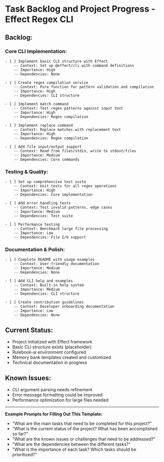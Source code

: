 # Task Backlog and Project Progress - Effect Regex CLI

## Backlog:

### Core CLI Implementation:
    - [ ] Implement basic CLI structure with Effect
        -- Context: Set up @effect/cli with command definitions
        -- Importance: High
        -- Dependencies: None

    - [ ] Create regex compilation service
        -- Context: Pure function for pattern validation and compilation
        -- Importance: High
        -- Dependencies: CLI structure

    - [ ] Implement match command
        -- Context: Test regex patterns against input text
        -- Importance: High
        -- Dependencies: Regex compilation

    - [ ] Implement replace command
        -- Context: Replace matches with replacement text
        -- Importance: High
        -- Dependencies: Regex compilation

    - [ ] Add file input/output support
        -- Context: Read from files/stdin, write to stdout/files
        -- Importance: Medium
        -- Dependencies: Core commands

### Testing & Quality:
    - [ ] Set up comprehensive test suite
        -- Context: Unit tests for all regex operations
        -- Importance: High
        -- Dependencies: Core implementation

    - [ ] Add error handling tests
        -- Context: Test invalid patterns, edge cases
        -- Importance: Medium
        -- Dependencies: Test suite

    - [ ] Performance testing
        -- Context: Benchmark large file processing
        -- Importance: Low
        -- Dependencies: File I/O support

### Documentation & Polish:
    - [ ] Complete README with usage examples
        -- Context: User-friendly documentation
        -- Importance: Medium
        -- Dependencies: None

    - [ ] Add CLI help and examples
        -- Context: Built-in help system
        -- Importance: Medium
        -- Dependencies: CLI structure

    - [ ] Create contribution guidelines
        -- Context: Developer onboarding documentation
        -- Importance: Low
        -- Dependencies: None

## Current Status:
*   Project initialized with Effect framework
*   Basic CLI structure exists (placeholder)
*   Rulebook-ai environment configured
*   Memory bank templates created and customized
*   Technical documentation in progress

## Known Issues:
*   CLI argument parsing needs refinement
*   Error message formatting could be improved
*   Performance optimization for large files needed

---

**Example Prompts for Filling Out This Template:**

*   "What are the main tasks that need to be completed for this project?"
*   "What is the current status of the project? What has been accomplished so far?"
*   "What are the known issues or challenges that need to be addressed?"
*   "What are the dependencies between the different tasks?"
*   "What is the importance of each task? Which tasks should be prioritized?"
